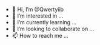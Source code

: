 - 👋 Hi, I’m @Qwertyiib
- 👀 I’m interested in ...
- 🌱 I’m currently learning ...
- 💞️ I’m looking to collaborate on ...
- 📫 How to reach me ...

<!---
Qwertyiib/Qwertyiib is a ✨ special ✨ repository because its `README.md` (this file) appears on your GitHub profile.
You can click the Preview link to take a look at your changes.
--->
